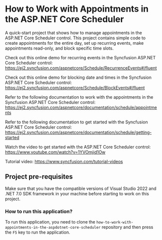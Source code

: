 # How to Work with Appointments in the ASP.NET Core Scheduler

A quick-start project that shows how to manage appointments in the ASP.NET Core Scheduler control. This project contains simple code to create appointments for the entire day, set up recurring events, make appointments read-only, and block specific time slots.

Check out this online demo for recurring events in the Syncfusion ASP.NET Core Scheduler control:
https://ej2.syncfusion.com/aspnetcore/Schedule/RecurrenceEvents#/fluent 

Check out this online demo for blocking date and times in the Syncfusion ASP.NET Core Scheduler control:
https://ej2.syncfusion.com/aspnetcore/Schedule/BlockEvents#/fluent 

Refer to the following documentation to work with the appointments in the Syncfusion ASP.NET Core Scheduler control: 
https://ej2.syncfusion.com/aspnetcore/documentation/schedule/appointments 

Refer to the following documentation to get started with the Syncfusion ASP.NET Core Scheduler control: 
https://ej2.syncfusion.com/aspnetcore/documentation/schedule/getting-started

Watch the video to get started with the ASP.NET Core Scheduler control:
https://www.youtube.com/watch?v=1YVOmjid1Ow 

Tutorial video: https://www.syncfusion.com/tutorial-videos  

## Project pre-requisites

Make sure that you have the compatible versions of Visual Studio 2022 and .NET 7.0 SDK framework in your machine before starting to work on this project.

### How to run this application?

To run this application, you need to clone the `how-to-work-with-appointments-in-the-aspdotnet-core-scheduler` repository and then press the `F5` key to run the application.
